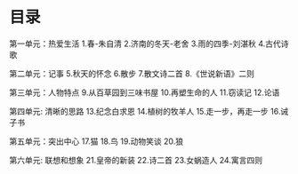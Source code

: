 # 目录
第一单元：热爱生活
1.春-朱自清
2.济南的冬天-老舍
3.雨的四季-刘湛秋
4.古代诗歌

第二单元：记事
5.秋天的怀念
6.散步
7.散文诗二首
8.《世说新语》二则

第三单元：人物特点
9.从百草园到三味书屋
10.再塑生命的人
11.窃读记
12.论语

第四单元: 清晰的思路
13.纪念白求恩
14.植树的牧羊人
15.走一步，再走一步
16.诫子书

第五单元：突出中心
17.猫
18.鸟
19.动物笑谈
20.狼

第六单元: 联想和想象
21.皇帝的新装
22.诗二首
23.女蜗造人
24.寓言四则